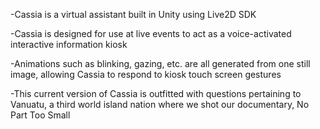 -Cassia is a virtual assistant built in Unity using Live2D SDK

-Cassia is designed for use at live events to act as a voice-activated interactive information kiosk 

-Animations such as blinking, gazing, etc. are all generated from one still image, allowing Cassia to respond to kiosk touch screen gestures  

-This current version of Cassia is outfitted with questions pertaining to Vanuatu, a third world island nation where we shot our documentary, No Part Too Small


